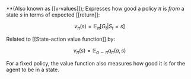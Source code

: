 **(Also known as [[v-values]]); Expresses how good a policy $\pi$ is *from* a state $s$ in terms of expected [[return]]:

$$v_\pi(s) = \mathbb{E}_\pi[G_{t}|S_t = s]$$

Related to [[State-action value function]] by:

$$v_\pi(s) = \mathbb{E}_{a \sim \pi}q_\pi(a,s)$$


For a fixed policy, the value function also measures how good it is for the agent to be in a state.


